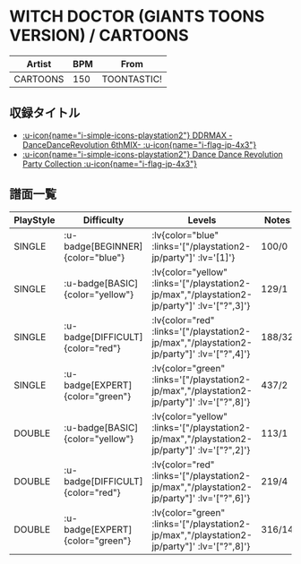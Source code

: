 # WITCH DOCTOR (GIANTS TOONS VERSION) / CARTOONS

|Artist|BPM|From|
|------|---|----|
|CARTOONS|150|TOONTASTIC!|

## 収録タイトル

- [ :u-icon{name="i-simple-icons-playstation2"} DDRMAX -DanceDanceRevolution 6thMIX- :u-icon{name="i-flag-jp-4x3"} ](/playstation2-jp/max)
- [ :u-icon{name="i-simple-icons-playstation2"} Dance Dance Revolution Party Collection :u-icon{name="i-flag-jp-4x3"} ](/playstation2-jp/party)

## 譜面一覧

|PlayStyle|Difficulty|Levels|Notes|Movie|
|---------|----------|------|-----|-----|
|SINGLE| :u-badge[BEGINNER]{color="blue"} | :lv{color="blue" :links='["/playstation2-jp/party"]' :lv='[1]'} |100/0||
|SINGLE| :u-badge[BASIC]{color="yellow"} | :lv{color="yellow" :links='["/playstation2-jp/max","/playstation2-jp/party"]' :lv='["?",3]'} |129/1||
|SINGLE| :u-badge[DIFFICULT]{color="red"} | :lv{color="red" :links='["/playstation2-jp/max","/playstation2-jp/party"]' :lv='["?",4]'} |188/32||
|SINGLE| :u-badge[EXPERT]{color="green"} | :lv{color="green" :links='["/playstation2-jp/max","/playstation2-jp/party"]' :lv='["?",8]'} |437/2||
|DOUBLE| :u-badge[BASIC]{color="yellow"} | :lv{color="yellow" :links='["/playstation2-jp/max","/playstation2-jp/party"]' :lv='["?",2]'} |113/1||
|DOUBLE| :u-badge[DIFFICULT]{color="red"} | :lv{color="red" :links='["/playstation2-jp/max","/playstation2-jp/party"]' :lv='["?",6]'} |219/4||
|DOUBLE| :u-badge[EXPERT]{color="green"} | :lv{color="green" :links='["/playstation2-jp/max","/playstation2-jp/party"]' :lv='["?",8]'} |316/14||
